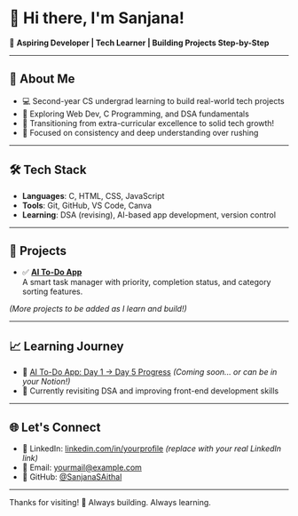 # 👋 Hi there, I'm Sanjana!

🎯 **Aspiring Developer | Tech Learner | Building Projects Step-by-Step**

---

## 🚀 About Me
- 💻 Second-year CS undergrad learning to build real-world tech projects
- 🌱 Exploring Web Dev, C Programming, and DSA fundamentals
- 🔄 Transitioning from extra-curricular excellence to solid tech growth!
- 🧠 Focused on consistency and deep understanding over rushing

---

## 🛠️ Tech Stack
- **Languages**: C, HTML, CSS, JavaScript
- **Tools**: Git, GitHub, VS Code, Canva
- **Learning**: DSA (revising), AI-based app development, version control

---

## 📂 Projects
- ✅ **[AI To-Do App](https://github.com/SanjanaSAithal/todo-app-ai-powered)**  
  A smart task manager with priority, completion status, and category sorting features.

*(More projects to be added as I learn and build!)*

---

## 📈 Learning Journey
- 🧩 [AI To-Do App: Day 1 → Day 5 Progress](#) *(Coming soon... or can be in your Notion!)*
- 🎯 Currently revisiting DSA and improving front-end development skills

---

## 🌐 Let's Connect
- 💼 LinkedIn: [linkedin.com/in/yourprofile](#) *(replace with your real LinkedIn link)*
- 📧 Email: yourmail@example.com
- 📍 GitHub: [@SanjanaSAithal](https://github.com/SanjanaSAithal)

---

Thanks for visiting! 🌟 Always building. Always learning.
